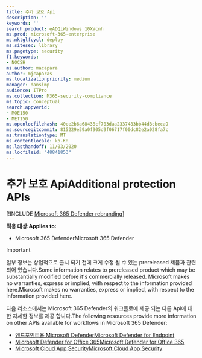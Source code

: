 ```yaml
---
title: 추가 보호 Api
description: ''
keywords: ''
search.product: eADQiWindows 10XVcnh
ms.prod: microsoft-365-enterprise
ms.mktglfcycl: deploy
ms.sitesec: library
ms.pagetype: security
f1.keywords:
- NOCSH
ms.author: macapara
author: mjcaparas
ms.localizationpriority: medium
manager: dansimp
audience: ITPro
ms.collection: M365-security-compliance
ms.topic: conceptual
search.appverid:
- MOE150
- MET150
ms.openlocfilehash: 40ee2b6a68438cf703daa2337483bb44d8cbeca9
ms.sourcegitcommit: 815229e39a0f905d9f06717f00dc82e2a028fa7c
ms.translationtype: MT
ms.contentlocale: ko-KR
ms.lasthandoff: 11/03/2020
ms.locfileid: "48841853"
---
```

# <a name="additional-protection-apis"></a><span data-ttu-id="9d75e-102">추가 보호 Api</span><span class="sxs-lookup"><span data-stu-id="9d75e-102">Additional protection APIs</span></span>

[!INCLUDE [Microsoft 365 Defender rebranding](../includes/microsoft-defender.md)]


<span data-ttu-id="9d75e-103">**적용 대상:**</span><span class="sxs-lookup"><span data-stu-id="9d75e-103">**Applies to:**</span></span>
- <span data-ttu-id="9d75e-104">Microsoft 365 Defender</span><span class="sxs-lookup"><span data-stu-id="9d75e-104">Microsoft 365 Defender</span></span>

>[!IMPORTANT] 
><span data-ttu-id="9d75e-105">일부 정보는 상업적으로 출시 되기 전에 크게 수정 될 수 있는 prereleased 제품과 관련 되어 있습니다.</span><span class="sxs-lookup"><span data-stu-id="9d75e-105">Some information relates to prereleased product which may be substantially modified before it's commercially released.</span></span> <span data-ttu-id="9d75e-106">Microsoft makes no warranties, express or implied, with respect to the information provided here.</span><span class="sxs-lookup"><span data-stu-id="9d75e-106">Microsoft makes no warranties, express or implied, with respect to the information provided here.</span></span>

<span data-ttu-id="9d75e-107">다음 리소스에서는 Microsoft 365 Defender의 워크플로에 제공 되는 다른 Api에 대 한 자세한 정보를 제공 합니다.</span><span class="sxs-lookup"><span data-stu-id="9d75e-107">The following resources provide more information on other APIs available for workflows in Microsoft 365 Defender:</span></span>

- [<span data-ttu-id="9d75e-108">엔드포인트용 Microsoft Defender</span><span class="sxs-lookup"><span data-stu-id="9d75e-108">Microsoft Defender for Endpoint</span></span>](https://docs.microsoft.com/windows/security/threat-protection/microsoft-defender-atp/apis-intro)
- [<span data-ttu-id="9d75e-109">Microsoft Defender for Office 365</span><span class="sxs-lookup"><span data-stu-id="9d75e-109">Microsoft Defender for Office 365</span></span>](https://docs.microsoft.com/office/office-365-management-api/)
- [<span data-ttu-id="9d75e-110">Microsoft Cloud App Security</span><span class="sxs-lookup"><span data-stu-id="9d75e-110">Microsoft Cloud App Security</span></span>](https://docs.microsoft.com/cloud-app-security/api-introduction)

